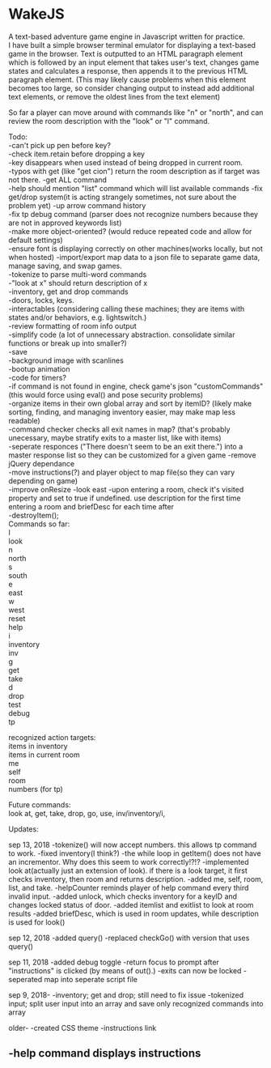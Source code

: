 # WakeJS
A text-based adventure game engine in Javascript written for practice.
<br />
I have built a simple browser terminal emulator for displaying a text-based game in the browser. Text is outputted to an HTML paragraph element which is followed by an input element that takes user's text, changes game states and calculates a response, then appends it to the previous HTML paragraph element.  (This may likely cause problems when this element becomes too large, so consider changing output to instead add additional text elements, or remove the oldest lines from the text element)

So far a player can move around with commands like "n" or "north", and can review the room description with the "look" or "l" command.
<p>
Todo:<br />
-can't pick up pen before key?<br />
-check item.retain before dropping a key<br />
-key disappears when used instead of being dropped in current room.<br />
-typos with get (like "get cion") return the room description as if target was not there.
-get ALL command<br />
-help should mention "list" command which will list available commands
-fix get/drop system(it is acting strangely sometimes, not sure about the problem yet)
-up arrow command history<br />
-fix tp debug command (parser does not recognize numbers because they are not in approved keywords list)<br />
-make more object-oriented? (would reduce repeated code and allow for default settings)<br />
-ensure font is displaying correctly on other machines(works locally, but not when hosted)
-import/export map data to a json file to separate game data, manage saving, and swap games.<br />
-tokenize to parse multi-word commands<br />
-"look at x" should return description of x<br />
-inventory, get and drop commands<br />
-doors, locks, keys.<br />
-interactables (considering calling these machines; they are items with states and/or behaviors, e.g. lightswitch.)<br />
-review formatting of room info output<br />
-simplify code (a lot of unnecessary abstraction.  consolidate similar functions or break up into smaller?)<br />
-save<br />
-background image with scanlines<br />
-bootup animation<br />
-code for timers?<br />
-if command is not found in engine, check game's json "customCommands" (this would force using eval() and pose security problems)<br />
-organize items in their own global array and sort by itemID? (likely make sorting, finding, and managing inventory easier, may make map less readable)<br />
-command checker checks all exit names in map? (that's probably unecessary, maybe stratify exits to a master list, like with items)<br />
-seperate responces ("There doesn't seem to be an exit there.") into a master response list so they can be customized for a given game
-remove jQuery dependance<br />
-move instructions(?) and player object to map file(so they can vary depending on game)<br />
-improve onResize
-look east
-upon entering a room, check it's visited property and set to true if undefined.  use description for the first time entering a room and briefDesc for each time after<br />
-destroyItem();


 <br />
Commands so far:<br />
l<br />
look<br />
n<br />
north<br />
s<br />
south<br />
e<br />
east<br />
w<br />
west<br />
reset<br />
help<br />
i<br />
inventory<br />
inv<br />
g<br />
get<br />
take<br />
d<br />
drop<br />
test<br />
debug<br />
tp<br />

recognized action targets:<br />
items in inventory<br />
items in current room<br />
me<br />
self<br />
room<br />
numbers (for tp)<br />
	

Future commands:<br />
look at, get, take, drop, go, use, inv/inventory/i, 

Updates:

sep 13, 2018
-tokenize() will now accept numbers.  this allows tp command to work.
-fixed inventory(I think?) 
-the while loop in getItem() does not have an incrementor.  Why does this seem to work correctly!?!?
-implemented look at(actually just an extension of look).  if there is a look target, it first checks inventory, then room and returns description.
-added me, self, room, list, and take.
-helpCounter reminds player of help command every third invalid input.
-added unlock, which checks inventory for a keyID and changes locked status of door.
-added itemlist and exitlist to look at room results
-added briefDesc, which is used in room updates, while description is used for look()

sep 12, 2018
-added query()
-replaced checkGo() with version that uses query()

sep 11, 2018
-added debug toggle
-return focus to prompt after "instructions" is clicked (by means of out().)
-exits can now be locked
-seperated map into seperate script file

sep 9, 2018-
-inventory; get and drop; still need to fix issue
-tokenized input; split user input into an array and save only recognized commands into array

older-
-created CSS theme
-instructions link

-help command displays instructions
-